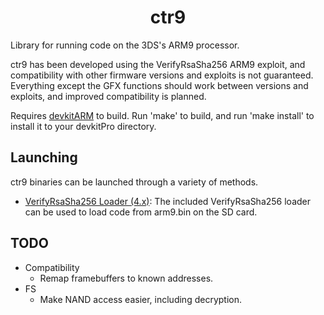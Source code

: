 <b><center>ctr9</center></b>
==========

Library for running code on the 3DS's ARM9 processor.

ctr9 has been developed using the VerifyRsaSha256 ARM9 exploit, and compatibility with other firmware versions and exploits is not guaranteed. Everything except the GFX functions should work between versions and exploits, and improved compatibility is planned.

Requires [devkitARM](http://sourceforge.net/projects/devkitpro/files/devkitARM/) to build. Run 'make' to build, and run 'make install' to install it to your devkitPro directory.


Launching
---------

ctr9 binaries can be launched through a variety of methods.
* [VerifyRsaSha256 Loader (4.x)](https://github.com/Steveice10/ctr9/tree/master/loader/VerifyRsaSha256/): The included VerifyRsaSha256 loader can be used to load code from arm9.bin on the SD card.


TODO
----
* Compatibility
    * Remap framebuffers to known addresses.
* FS
    * Make NAND access easier, including decryption.